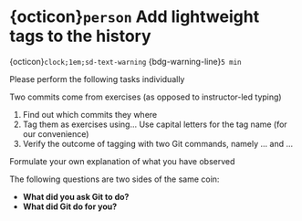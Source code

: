 
# {octicon}`person` Add lightweight tags to the history
{octicon}`clock;1em;sd-text-warning` {bdg-warning-line}`5 min`

Please perform the following tasks individually

Two commits come from exercises (as opposed to instructor-led typing)
1. Find out which commits they where
2. Tag them as exercises using...
    Use capital letters for the tag name (for our convenience)
3. Verify the outcome of tagging with two Git commands, namely ... and ...

Formulate your own explanation of what you have observed

The following questions are two sides of the same coin:
* **What did you ask Git to do?**
* **What did Git do for you?**

